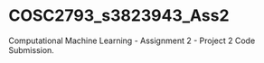 # COSC2793_s3823943_Ass2
Computational Machine Learning - Assignment 2 - Project 2 Code Submission.
